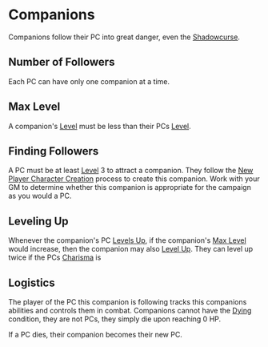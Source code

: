 # Companions

Companions follow their PC into great danger, even the [Shadowcurse](../../Hazards/Shadowcurse.md).

## Number of Followers

Each PC can have only one companion at a time.

## Max Level

A companion's [Level](../../../Player%20Characters/Derived%20Statistics/Level.md) must be less than their PCs [Level](../../../Player%20Characters/Derived%20Statistics/Level.md).

## Finding Followers

A PC must be at least [Level](../../../Player%20Characters/Derived%20Statistics/Level.md) 3 to attract a companion. They follow the [New Player Character Creation](../../../Character%20Creation/New%20Player%20Character%20Creation.md) process to create this companion. Work with your GM to determine whether this companion is appropriate for the campaign as you would a PC.

## Leveling Up

Whenever the companion's PC [Levels Up](../../../Player%20Characters/Derived%20Statistics/Level.md#Level%20Up), if the companion's [Max Level](#Max%20Level) would increase, then the companion may also [Level Up](../../../Player%20Characters/Derived%20Statistics/Level.md#Level%20Up). They can level up twice if the PCs [Charisma](../../../Player%20Characters/The%20Ability%20Scores/Charisma.md) is

## Logistics

The player of the PC this companion is following tracks this companions abilities and controls them in combat. Companions cannot have the [Dying](../../Conditions/Dying.md) condition, they are not PCs, they simply die upon reaching 0 HP.

If a PC dies, their companion becomes their new PC.
